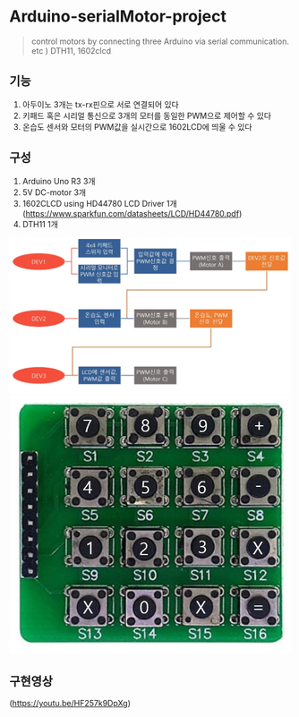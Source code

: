 # Arduino-serialMotor-project
> control motors by connecting three Arduino via serial communication. etc ) DTH11, 1602clcd

기능
---------------
1. 아두이노 3개는 tx-rx핀으로 서로 연결되어 있다
2. 키패드 혹은 시리얼 통신으로 3개의 모터를 동일한 PWM으로 제어할 수 있다
3. 온습도 센서와 모터의 PWM값을 실시간으로 1602LCD에 띄울 수 있다

구성
---------------
1. Arduino Uno R3 3개
2. 5V DC-motor 3개
3. 1602CLCD using HD44780 LCD Driver 1개 (https://www.sparkfun.com/datasheets/LCD/HD44780.pdf)
4. DTH11 1개

![blockDiagram](./blockDiagram.JPG)
![keypadLayout](./keypadLayout.JPG)

구현영상
---------------
(https://youtu.be/HF257k9DpXg) 
